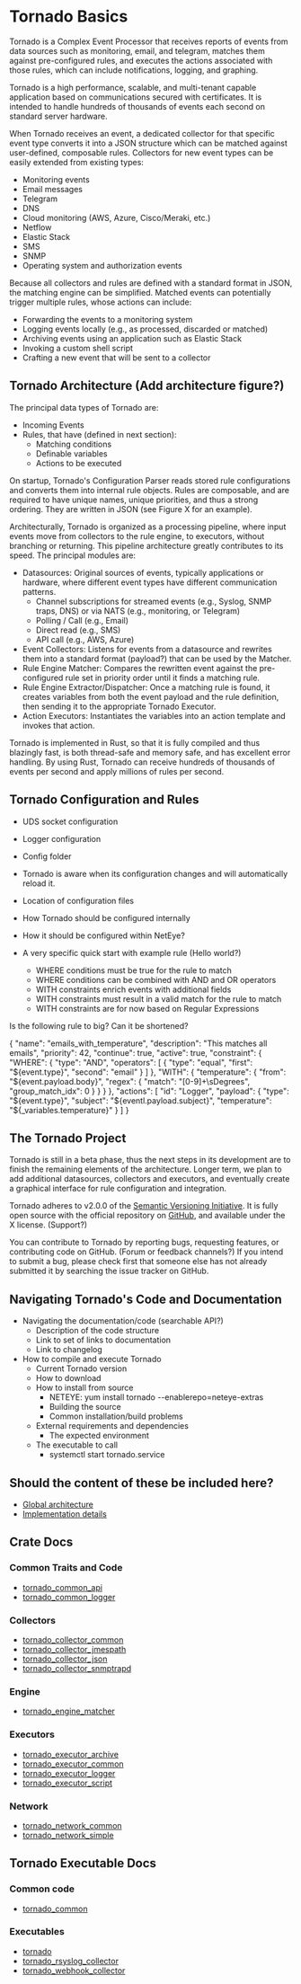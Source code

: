 # Tornado Basics

Tornado is a Complex Event Processor that receives reports of events from data sources such as
monitoring, email, and telegram, matches them against pre-configured rules, and executes the
actions associated with those rules, which can include notifications, logging, and graphing.

Tornado is a high performance, scalable, and multi-tenant capable application based on
communications secured with certificates.  It is intended to handle hundreds of thousands
of events each second on standard server hardware.

When Tornado receives an event, a dedicated collector for that specific event type converts
it into a JSON structure which can be matched against user-defined, composable rules.  Collectors
for new event types can be easily extended from existing types:
* Monitoring events
* Email messages
* Telegram
* DNS
* Cloud monitoring (AWS, Azure, Cisco/Meraki, etc.)
* Netflow
* Elastic Stack
* SMS
* SNMP
* Operating system and authorization events

Because all collectors and rules are defined with a standard format in JSON, the matching engine
can be simplified.  Matched events can potentially trigger multiple rules, whose actions can
include:
* Forwarding the events to a monitoring system
* Logging events locally (e.g., as processed, discarded or matched)
* Archiving events using an application such as Elastic Stack
* Invoking a custom shell script
* Crafting a new event that will be sent to a collector



## Tornado Architecture  (Add architecture figure?)

The principal data types of Tornado are:
* Incoming Events
* Rules, that have (defined in next section):
    * Matching conditions
    * Definable variables 
    * Actions to be executed

On startup, Tornado's Configuration Parser reads stored rule configurations and converts them into
internal rule objects.  Rules are composable, and are required to have unique names, unique
priorities, and thus a strong ordering.  They are written in JSON (see Figure X for an example).

Architecturally, Tornado is organized as a processing pipeline, where input events move from
collectors to the rule engine, to executors, without branching or returning.  This pipeline
architecture greatly contributes to its speed.  The principal modules are:
* Datasources:  Original sources of events, typically applications or hardware, where different
    event types have different communication patterns.
    * Channel subscriptions for streamed events (e.g., Syslog, SNMP traps, DNS) or via NATS (e.g., monitoring, or Telegram)
    * Polling / Call (e.g., Email)
    * Direct read (e.g., SMS)
    * API call (e.g., AWS, Azure)
* Event Collectors:  Listens for events from a datasource and rewrites them into a standard format
  (payload?) that can be used by the Matcher.
* Rule Engine Matcher:  Compares the rewritten event against the pre-configured rule set in
  priority order until it finds a matching rule.
* Rule Engine Extractor/Dispatcher:  Once a matching rule is found, it creates variables from both
  the event payload and the rule definition, then sending it to the appropriate Tornado Executor.
* Action Executors:  Instantiates the variables into an action template and invokes that action.

Tornado is implemented in Rust, so that it is fully compiled and thus blazingly fast, is both
thread-safe and memory safe, and has excellent error handling.  By using Rust, Tornado can receive
hundreds of thousands of events per second and apply millions of rules per second.



## Tornado Configuration and Rules

* UDS socket configuration
* Logger configuration
* Config folder

* Tornado is aware when its configuration changes and will automatically reload it.
* Location of configuration files
* How Tornado should be configured internally
* How it should be configured within NetEye?
* A very specific quick start with example rule (Hello world?)
    * WHERE conditions must be true for the rule to match
    * WHERE conditions can be combined with AND and OR operators
    * WITH constraints enrich events with additional fields
    * WITH constraints must result in a valid match for the rule to match
    * WITH constraints are for now based on Regular Expressions

Is the following rule to big?  Can it be shortened?

{
    "name": "emails_with_temperature",
    "description": "This matches all emails",
    "priority": 42,
    "continue": true,
    "active": true,
    "constraint": {
        "WHERE": {
            "type": "AND",
            "operators": [
                {
                    "type": "equal",
                    "first": "${event.type}",
                    "second": "email"
                }
            ]
        },
        "WITH": {
            "temperature": {
                "from": "${event.payload.body}",
                "regex": {
                    "match": "[0-9]+\\sDegrees",
                    "group_match_idx": 0
                }
            }
        }
    },
    "actions": [
        "id": "Logger",
        "payload": {
            "type": "${event.type}",
            "subject": "${eventl.payload.subject}",
            "temperature": "${_variables.temperature}"
        }
    ]
}



## The Tornado Project

Tornado is still in a beta phase, thus the next steps in its development are to finish the
remaining elements of the architecture.  Longer term, we plan to add additional datasources,
collectors and executors, and eventually create a graphical interface for rule configuration
and integration.

Tornado adheres to v2.0.0 of the [Semantic Versioning Initiative](http://semver.org/spec/v2.0.0.html).
It is fully open source with the official repository on [GitHub](link.html),
and available under the X license.  (Support?)

You can contribute to Tornado by reporting bugs, requesting features, or contributing code
on GitHub.  (Forum or feedback channels?)  If you intend to submit a bug, please check first that
someone else has not already submitted it by searching the issue tracker on GitHub.



## Navigating Tornado's Code and Documentation

* Navigating the documentation/code (searchable API?)
    * Description of the code structure
    * Link to set of links to documentation
    * Link to changelog
* How to compile and execute Tornado
    * Current Tornado version
    * How to download
    * How to install from source
        * NETEYE:  yum install tornado --enablerepo=neteye-extras
        * Building the source
        * Common installation/build problems
    * External requirements and dependencies
        * The expected environment
    * The executable to call
        * systemctl start tornado.service



## Should the content of these be included here?

- [Global architecture](doc/architecture.md)
- [Implementation details](doc/implementation.md)



## Crate Docs



### Common Traits and Code
- [tornado_common_api](src/common/api/doc/README.md)
- [tornado_common_logger](src/common/logger/doc/README.md)



### Collectors
- [tornado_collector_common](src/collector/common/doc/README.md)
- [tornado_collector_jmespath](src/collector/jmespath/doc/README.md)
- [tornado_collector_json](src/collector/json/doc/README.md)
- [tornado_collector_snmptrapd](src/collector/snmptrapd/doc/README.md)



### Engine
- [tornado_engine_matcher](src/engine/matcher/doc/README.md)



### Executors
- [tornado_executor_archive](src/executor/archive/doc/README.md)
- [tornado_executor_common](src/executor/common/doc/README.md)
- [tornado_executor_logger](src/executor/logger/doc/README.md)
- [tornado_executor_script](src/executor/script/doc/README.md)



### Network
- [tornado_network_common](src/network/common/doc/README.md)
- [tornado_network_simple](src/network/simple/doc/README.md)



## Tornado Executable Docs



### Common code
- [tornado_common](src/tornado/common/doc/README.md)



### Executables
- [tornado](src/tornado/tornado/doc/README.md)
- [tornado_rsyslog_collector](src/tornado/rsyslog_collector/doc/README.md)
- [tornado_webhook_collector](src/tornado/webhook_collector/doc/README.md)


